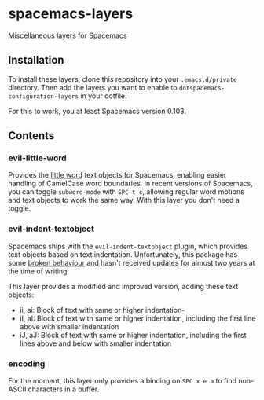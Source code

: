 # spacemacs-layers

Miscellaneous layers for Spacemacs

## Installation
To install these layers, clone this repository into your `.emacs.d/private`
directory. Then add the layers you want to enable to
`dotspacemacs-configuration-layers` in your dotfile.

For this to work, you at least Spacemacs version 0.103.

## Contents

### evil-little-word

Provides the [little word](https://github.com/tarao/evil-plugins) text objects
for Spacemacs, enabling easier handling of CamelCase word boundaries. In recent
versions of Spacemacs, you can toggle `subword-mode` with `SPC t c`, allowing
regular word motions and text objects to work the same way. With this layer you
don't need a toggle.

### evil-indent-textobject

Spacemacs ships with the `evil-indent-textobject` plugin, which provides text
objects based on text indentation. Unfortunately, this package has some
[broken behaviour](https://github.com/cofi/evil-indent-textobject/issues/1) and
hasn't received updates for almost two years at the time of writing.

This layer provides a modified and improved version, adding these text objects:

- ii, ai: Block of text with same or higher indentation-
- iI, aI: Block of text with same or higher indentation, including the first
  line above with smaller indentation
- iJ, aJ: Block of text with same or higher indentation, including the first
  lines above and below with smaller indentation

### encoding

For the moment, this layer only provides a binding on `SPC x e a` to find
non-ASCII characters in a buffer.
